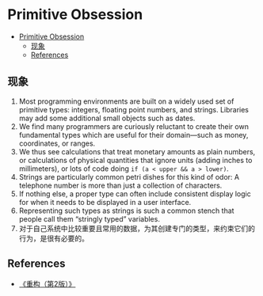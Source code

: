 # Primitive Obsession


<!-- TOC -->

- [Primitive Obsession](#primitive-obsession)
    - [现象](#现象)
    - [References](#references)

<!-- /TOC -->


## 现象
1. Most programming environments are built on a widely used set of primitive types: integers, floating point numbers, and strings. Libraries may add some additional small objects such as dates. 
2. We find many programmers are curiously reluctant to create their own fundamental types which are useful for their domain—such as money, coordinates, or ranges. 
3. We thus see calculations that treat monetary amounts as plain numbers, or calculations of physical quantities that ignore units (adding inches to millimeters), or lots of code doing `if (a < upper && a > lower)`.
4. Strings are particularly common petri dishes for this kind of odor: A telephone number is more than just a collection of characters. 
5. If nothing else, a proper type can often include consistent display logic for when it needs to be displayed in a user interface. 
6. Representing such types as strings is such a common stench that people call them “stringly typed” variables.
7. 对于自己系统中比较重要且常用的数据，为其创建专门的类型，来约束它们的行为，是很有必要的。


## References
* [《重构（第2版）》](https://book.douban.com/subject/33400354/)
